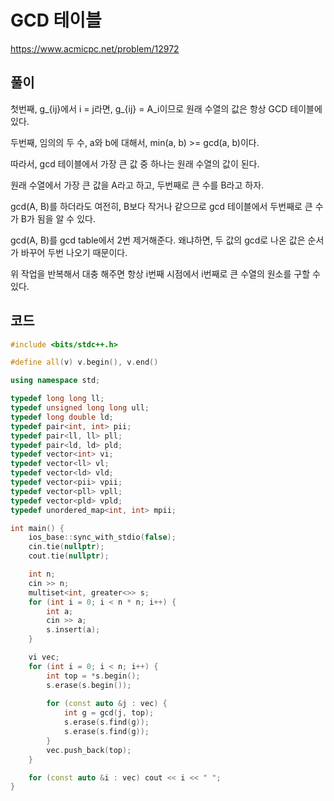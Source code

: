 # GCD  테이블
https://www.acmicpc.net/problem/12972

## 풀이
첫번째, g_{ij}에서 i = j라면, g_{ij} = A_i이므로 원래 수열의 값은 항상 GCD 테이블에 있다.

두번째, 임의의 두 수, a와 b에 대해서, min(a, b) >= gcd(a, b)이다.

따라서, gcd 테이블에서 가장 큰 값 중 하나는 원래 수열의 값이 된다.

원래 수열에서 가장 큰 값을 A라고 하고, 두번째로 큰 수를 B라고 하자.

gcd(A, B)를 하더라도 여전히, B보다 작거나 같으므로 gcd 테이블에서 두번째로 큰 수가 B가 됨을 알 수 있다.

gcd(A, B)를 gcd table에서 2번 제거해준다. 왜냐하면, 두 값의 gcd로 나온 값은 순서가 바꾸어 두번 나오기 때문이다.

위 작업을 반복해서 대충 해주면 항상 i번째 시점에서 i번째로 큰 수열의 원소를 구할 수 있다.

## 코드
```cpp
#include <bits/stdc++.h>

#define all(v) v.begin(), v.end()

using namespace std;

typedef long long ll;
typedef unsigned long long ull;
typedef long double ld;
typedef pair<int, int> pii;
typedef pair<ll, ll> pll;
typedef pair<ld, ld> pld;
typedef vector<int> vi;
typedef vector<ll> vl;
typedef vector<ld> vld;
typedef vector<pii> vpii;
typedef vector<pll> vpll;
typedef vector<pld> vpld;
typedef unordered_map<int, int> mpii;

int main() {
	ios_base::sync_with_stdio(false);
	cin.tie(nullptr);
	cout.tie(nullptr);

	int n;
	cin >> n;
	multiset<int, greater<>> s;
	for (int i = 0; i < n * n; i++) {
		int a;
		cin >> a;
		s.insert(a);
	}

	vi vec;
	for (int i = 0; i < n; i++) {
		int top = *s.begin();
		s.erase(s.begin());
		
		for (const auto &j : vec) {
			int g = gcd(j, top);
			s.erase(s.find(g));
			s.erase(s.find(g));
		}
		vec.push_back(top);
	}

	for (const auto &i : vec) cout << i << " ";
}

```
